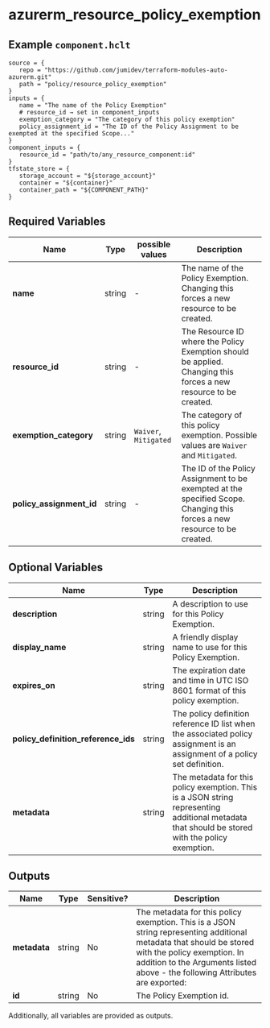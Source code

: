 # azurerm_resource_policy_exemption



## Example `component.hclt`

```hcl
source = {
   repo = "https://github.com/jumidev/terraform-modules-auto-azurerm.git"   
   path = "policy/resource_policy_exemption"   
}
inputs = {
   name = "The name of the Policy Exemption"   
   # resource_id → set in component_inputs
   exemption_category = "The category of this policy exemption"   
   policy_assignment_id = "The ID of the Policy Assignment to be exempted at the specified Scope..."   
}
component_inputs = {
   resource_id = "path/to/any_resource_component:id"   
}
tfstate_store = {
   storage_account = "${storage_account}"   
   container = "${container}"   
   container_path = "${COMPONENT_PATH}"   
}
```

## Required Variables

| Name | Type |  possible values |  Description |
| ---- | --------- |  ----------- | ----------- |
| **name** | string |  -  |  The name of the Policy Exemption. Changing this forces a new resource to be created. | 
| **resource_id** | string |  -  |  The Resource ID where the Policy Exemption should be applied. Changing this forces a new resource to be created. | 
| **exemption_category** | string |  `Waiver`, `Mitigated`  |  The category of this policy exemption. Possible values are `Waiver` and `Mitigated`. | 
| **policy_assignment_id** | string |  -  |  The ID of the Policy Assignment to be exempted at the specified Scope. Changing this forces a new resource to be created. | 

## Optional Variables

| Name | Type |  Description |
| ---- | --------- |  ----------- |
| **description** | string |  A description to use for this Policy Exemption. | 
| **display_name** | string |  A friendly display name to use for this Policy Exemption. | 
| **expires_on** | string |  The expiration date and time in UTC ISO 8601 format of this policy exemption. | 
| **policy_definition_reference_ids** | string |  The policy definition reference ID list when the associated policy assignment is an assignment of a policy set definition. | 
| **metadata** | string |  The metadata for this policy exemption. This is a JSON string representing additional metadata that should be stored with the policy exemption. | 



## Outputs

| Name | Type | Sensitive? | Description |
| ---- | ---- | --------- | --------- |
| **metadata** | string | No  | The metadata for this policy exemption. This is a JSON string representing additional metadata that should be stored with the policy exemption. In addition to the Arguments listed above - the following Attributes are exported: | 
| **id** | string | No  | The Policy Exemption id. | 

Additionally, all variables are provided as outputs.
